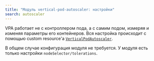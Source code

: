 ```yaml
---
title: "Модуль vertical-pod-autoscaler: настройки"
search: autoscaler
---
```


VPA работает не с контроллером пода, а с самим подом, измеряя и изменяя параметры его контейнеров. Вся настройка происходит с помощью custom resource'а [`VerticalPodAutoscaler`](cr.html#verticalpodautoscaler).

В общем случае конфигурация модуля не требуется. У модуля есть только настройки `nodeSelector/tolerations`.

<!-- SCHEMA -->
